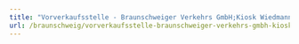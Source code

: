 ```yaml
---
title: "Vorverkaufsstelle - Braunschweiger Verkehrs GmbH;Kiosk Wiedmann"
url: /braunschweig/vorverkaufsstelle-braunschweiger-verkehrs-gmbh-kiosk-wiedmann/
---
```

